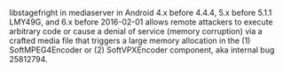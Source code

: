libstagefright in mediaserver in Android 4.x before 4.4.4, 5.x before 5.1.1 LMY49G, and 6.x before 2016-02-01 allows remote attackers to execute arbitrary code or cause a denial of service (memory corruption) via a crafted media file that triggers a large memory allocation in the (1) SoftMPEG4Encoder or (2) SoftVPXEncoder component, aka internal bug 25812794.